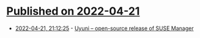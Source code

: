 # [Published on 2022-04-21](index.md)

* [2022-04-21, 21:12:25](https://news.ycombinator.com/item?id=31115254) - [Uyuni – open-source release of SUSE Manager](https://www.uyuni-project.org/)
